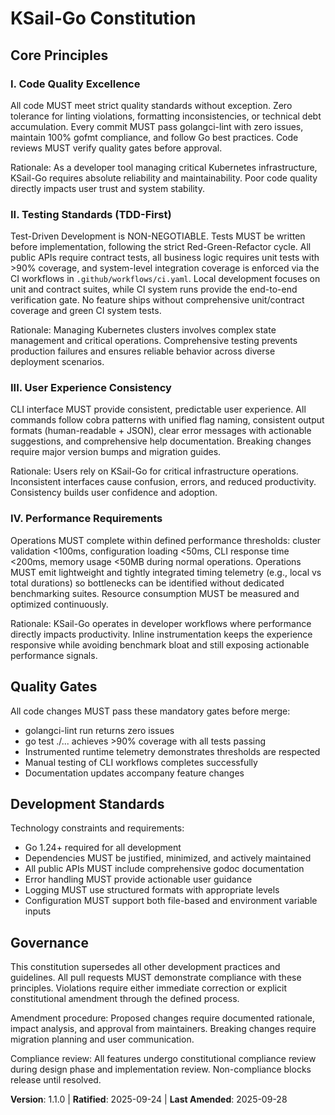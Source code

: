 <!--
Sync Impact Report:
- Version change: 1.0.0 → 1.1.0 (performance instrumentation mandate)
- Modified principles:
  - IV. Performance Requirements (inline telemetry requirement)
- Added sections: None
- Removed sections: None
- Templates requiring updates:
  - .specify/templates/plan-template.md ✅
  - .specify/templates/tasks-template.md ✅
- Follow-up TODOs: None
-->

# KSail-Go Constitution

## Core Principles

### I. Code Quality Excellence

All code MUST meet strict quality standards without exception. Zero tolerance for linting violations, formatting inconsistencies, or technical debt accumulation. Every commit MUST pass golangci-lint with zero issues, maintain 100% gofmt compliance, and follow Go best practices. Code reviews MUST verify quality gates before approval.

Rationale: As a developer tool managing critical Kubernetes infrastructure, KSail-Go requires absolute reliability and maintainability. Poor code quality directly impacts user trust and system stability.

### II. Testing Standards (TDD-First)

Test-Driven Development is NON-NEGOTIABLE. Tests MUST be written before implementation, following the strict Red-Green-Refactor cycle. All public APIs require contract tests, all business logic requires unit tests with >90% coverage, and system-level integration coverage is enforced via the CI workflows in `.github/workflows/ci.yaml`. Local development focuses on unit and contract suites, while CI system runs provide the end-to-end verification gate. No feature ships without comprehensive unit/contract coverage and green CI system tests.

Rationale: Managing Kubernetes clusters involves complex state management and critical operations. Comprehensive testing prevents production failures and ensures reliable behavior across diverse deployment scenarios.

### III. User Experience Consistency

CLI interface MUST provide consistent, predictable user experience. All commands follow cobra patterns with unified flag naming, consistent output formats (human-readable + JSON), clear error messages with actionable suggestions, and comprehensive help documentation. Breaking changes require major version bumps and migration guides.

Rationale: Users rely on KSail-Go for critical infrastructure operations. Inconsistent interfaces cause confusion, errors, and reduced productivity. Consistency builds user confidence and adoption.

### IV. Performance Requirements

Operations MUST complete within defined performance thresholds: cluster validation <100ms, configuration loading <50ms, CLI response time <200ms, memory usage <50MB during normal operations. Operations MUST emit lightweight and tightly integrated timing telemetry (e.g., local vs total durations) so bottlenecks can be identified without dedicated benchmarking suites. Resource consumption MUST be measured and optimized continuously.

Rationale: KSail-Go operates in developer workflows where performance directly impacts productivity. Inline instrumentation keeps the experience responsive while avoiding benchmark bloat and still exposing actionable performance signals.

## Quality Gates

All code changes MUST pass these mandatory gates before merge:

- golangci-lint run returns zero issues
- go test ./... achieves >90% coverage with all tests passing
- Instrumented runtime telemetry demonstrates thresholds are respected
- Manual testing of CLI workflows completes successfully
- Documentation updates accompany feature changes

## Development Standards

Technology constraints and requirements:

- Go 1.24+ required for all development
- Dependencies MUST be justified, minimized, and actively maintained
- All public APIs MUST include comprehensive godoc documentation
- Error handling MUST provide actionable user guidance
- Logging MUST use structured formats with appropriate levels
- Configuration MUST support both file-based and environment variable inputs

## Governance

This constitution supersedes all other development practices and guidelines. All pull requests MUST demonstrate compliance with these principles. Violations require either immediate correction or explicit constitutional amendment through the defined process.

Amendment procedure: Proposed changes require documented rationale, impact analysis, and approval from maintainers. Breaking changes require migration planning and user communication.

Compliance review: All features undergo constitutional compliance review during design phase and implementation review. Non-compliance blocks release until resolved.

**Version**: 1.1.0 | **Ratified**: 2025-09-24 | **Last Amended**: 2025-09-28
